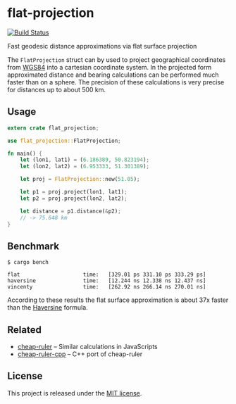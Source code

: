 
flat-projection
==============================================================================

[![Build Status](https://travis-ci.org/Turbo87/flat-projection-rs.svg?branch=master)](https://travis-ci.org/Turbo87/flat-projection-rs)

Fast geodesic distance approximations via flat surface projection

The `FlatProjection` struct can by used to project geographical
coordinates from [WGS84] into a cartesian coordinate system.
In the projected form approximated distance and bearing calculations
can be performed much faster than on a sphere. The precision of these
calculations is very precise for distances up to about 500 km.

[WGS84]: https://en.wikipedia.org/wiki/World_Geodetic_System


Usage
------------------------------------------------------------------------------

```rust
extern crate flat_projection;

use flat_projection::FlatProjection;

fn main() {
    let (lon1, lat1) = (6.186389, 50.823194);
    let (lon2, lat2) = (6.953333, 51.301389);

    let proj = FlatProjection::new(51.05);

    let p1 = proj.project(lon1, lat1);
    let p2 = proj.project(lon2, lat2);

    let distance = p1.distance(&p2);
    // -> 75.648 km
}
```


Benchmark
------------------------------------------------------------------------------

```
$ cargo bench

flat                    time:   [329.01 ps 331.10 ps 333.29 ps]
haversine               time:   [12.244 ns 12.338 ns 12.437 ns]
vincenty                time:   [262.92 ns 266.14 ns 270.01 ns]
```

According to these results the flat surface approximation is about 37x faster
than the [Haversine] formula.

[Haversine]: https://en.wikipedia.org/wiki/Haversine_formula


Related
------------------------------------------------------------------------------

- [cheap-ruler] – Similar calculations in JavaScripts
- [cheap-ruler-cpp] – C++ port of cheap-ruler

[cheap-ruler]: https://github.com/mapbox/cheap-ruler
[cheap-ruler-cpp]: https://github.com/mapbox/cheap-ruler-cpp


License
-------------------------------------------------------------------------------

This project is released under the [MIT license](LICENSE).
